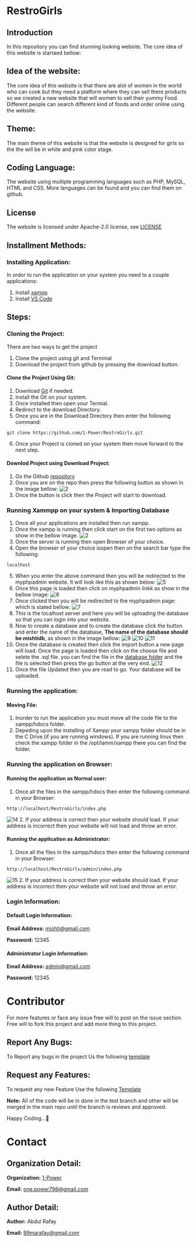 # RestroGirls
## Introduction
In this repository you can find stunning looking website. The core idea of this website is startaed bellow:

## Idea of the website:
The core idea of this website is that there are alot of women in the world who can cook but they need a platform where they can sell there products so we created a new website that will women to sell their yummy Food. Different people can search different kind of foods and order online using the website.

## Theme:
The main theme of this website is that the website is designed for girls so the the will be in white and pink color stage. 

## Coding Language:
The website using multiple programming languages such as PHP, MySQL, HTML and CSS. More languages can be found and you can find them on github.

## License
The website is licensed under Apache-2.0 license, see [LICENSE](./LICENSE)

## Installment Methods:
### Installing Application:
In ordor to run the application on your system you need to a couple applications:
1. Install [xampp](https://www.apachefriends.org/download.html)
2. Install [VS Code](https://code.visualstudio.com/download)

## Steps:
### Cloning the Project: 
There are two ways to get the project 
1. Clone the project using git and Terminal
2. Download the project from github by pressing the download button.

#### Clone the Project Using Git:
1. Download [Git](https://git-scm.com/downloads) if needed.
2. Install the Git on your system.
3. Once installed then open your Termial.
4. Redirect to the download Directory.
5. Once you are in the Download Directory then enter the following command:
```
git clone https://github.com/1-Power/RestroGirls.git
```
6. Once your Project is cloned on your system then move forward to the next step.

#### Downlod Project using Download Project:
1. Go the Github [repository](https://github.com/1-Power/RestroGirls.git)
2. Once you are on the repo then press the following button as shown in the image bellow:
![2](./images/Clone-Repo.png)
3. Once the button is click then the Project will start to download.

### Running Xammpp on your system & Importing Database
1. Once all your applications are installed then run xampp. 
2. Once the xampp is running then click start on the first two options as show in the bellow image.
![2](https://user-images.githubusercontent.com/82662797/197410059-99b629d5-cab0-4878-b0bc-15f618bdb7e1.png)
3. Once the server is running then open Browser of your choice.
4. Open the browser of your choice isopen then on the search bar type the following: 
```
localhost 
```
5. When you enter the above command then you will be redirected to the myphpadmin website. It will look like this as shown below:
![5](https://user-images.githubusercontent.com/82662797/197410375-dfb98964-029e-4b87-a7c4-1db1ea635222.png)
6. Once this page is loaded then click on myphpadmin linkk as show in the bellow image:
![6](./images/6.png)
7. Once clicked then you will be redirected to the myphpadmin page: which is stated bellow:
![7](./images/7.png)
8. This is the localhost server and here you will be uploading the database so that you can login into your website.
9. Now to create a database and to create the database click the button and enter the name of the database, **The name of the database should be mishtidb**, as shown in the image bellow:
![9](./images/9.png)
![10](./images/10.png)
![11](./images/10%20%26%2011.png)
10. Once the database is created then click the import button a new page will load. Once the page is loaded then click on the choose file and selete the .sql file. you can find the file in the [database folder](./database/mishtidb.sql) and the file is selected then press the go button at the very end. 
![12](./images/12.png)
11. Once the file Updated then you are read to go. Your database will be uploaded.

### Running the application:
#### Moving File:
1. Inorder to run the application you must move all the code file to the xampp/hdocs folder.
2. Depeding upon the installing of Xampp your xampp folder should be in the C Drive.(if you are running windows). If you are running linux then check the xampp folder in the /opt/lamm/xampp there you can find the folder.
### Running the application on Browser:
#### Running the application as Normal user:
1. Once all the files in the xampp/hdocs then enter the following command in your Browser: 
```
http://localhost/RestroGirls/index.php
```
![14](./images/normal-user.png)
2. If your address is correct then your website should load. If your address is incorrect then your website will not load and throw an error.
#### Running the application as Administrator:

1. Once all the files in the xampp/hdocs then enter the following command in your Browser: 
```
http://localhost/RestroGirls/admin/index.php
```
![15](./images/admin-user.png)
2. If your address is correct then your website should load. If your address is incorrect then your website will not load and throw an error.

### Login Information:
#### Default Login Information:
**Email Address:** mishti@gmail.com

**Password:** 12345

#### Administrator Login Information:
**Email Address:** admin@gmail.com

**Password:** 12345

# Contributor
For more features or face any issue free will to post on the issue section. Free will to fork this project and add more thing to this project.
## Report Any Bugs:
To Report any bugs in the project Us the following [template](./.github/ISSUE_TEMPLATE/bug_report.md)
## Request any Features:
To request any new Feature Use the following [Template](./.github/ISSUE_TEMPLATE/feature_request.md)

**Note:**
All of the code will be in done in the test branch and other will be merged in the main repo until the branch is reviews and approved.

Happy Coding…👋
# Contact
## Organization Detail:
**Organization:** [1-Power](https://github.com/1-Power)

**Email:** [one.power798@gmail.com](mailto:one.power798@gmail.com)
## Author Detail:

**Author:** Abdul Rafay

**Email:** [99marafay@gmail.com](mailto:99marafay@gmail.com)